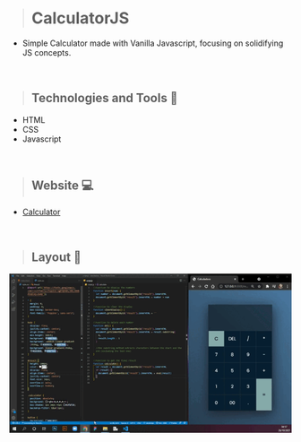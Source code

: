 ># CalculatorJS

+ Simple Calculator made with Vanilla Javascript, focusing on solidifying JS concepts. 
 
<br>

>## Technologies and Tools 🧰
+ HTML
+ CSS
+ Javascript

<br>

>## Website 💻
+ [Calculator](https://calculator-vanillajs-project.netlify.app/)

<br>

>## Layout 🎥

<img src="https://github.com/giselle-ferreira/CalculatorJS/blob/main/assets/calc.gif" />

